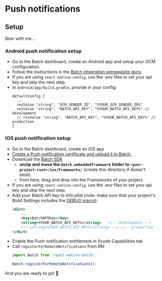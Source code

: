 # Push notifications

## Setup

Bear with me...

### Android push notification setup

- Go to the Batch dashboard, create an Android app and setup your GCM configuration.
- Follow the instructions in the [Batch integration prerequisite docs](https://batch.com/doc/android/prerequisites.html).
- If you are using `react-native-config`, use the .env files to set your api key and skip the next step.
- In `android/app/build.gradle`, provide in your config:
    ```
    defaultConfig {
      ...
      resValue "string", "GCM_SENDER_ID", "%YOUR_GCM_SENDER_ID%"
      resValue "string", "BATCH_API_KEY", "%YOUR_BATCH_API_KEY%" // development
      // resValue "string", "BATCH_API_KEY", "%YOUR_BATCH_API_KEY%" // production
    }
    ```
  
### iOS push notification setup

- Go to the Batch dashboard, create an iOS app
- [Create a Push notification certificate and upload it to Batch.](https://batch.com/doc/ios/prerequisites.html) 
- Download the [Batch SDK](https://batch.com/download#/iOS)
  - **unzip and move the `Batch.embeddedframework` folder to `<your-project-root>/ios/Frameworks/`** (create this directory if doesn't exist).
  - from here, drag and drop into the Frameworks of your project.
- If you are using `react-native-config`, use the .env files to set your api key and skip the next step.
- Add your Batch API key to Info.plist (note: make sure that your project's Build Settings includes the [DEBUG macro](https://stackoverflow.com/questions/9063100/xcode-ios-how-to-determine-whether-code-is-running-in-debug-release-build)):
    ```xml
    <dict>
        ...
        <key>BatchAPIKey</key>  
        <string>%YOUR_BATCH_API_KEY%</string>   <!-- development -->
        <!--<string>%YOUR_BATCH_API_KEY%</string> --> <!-- production -->
    </dict>
    ```
- Enable the Push notification entitlement in Xcode Capabilities tab
- Call `registerForRemoteNotifications` from RN:
    ```js
    import Batch from 'react-native-batch';
    
    Batch.registerForRemoteNotifications();
    ```

And you are ready to go!
:doughnut:
